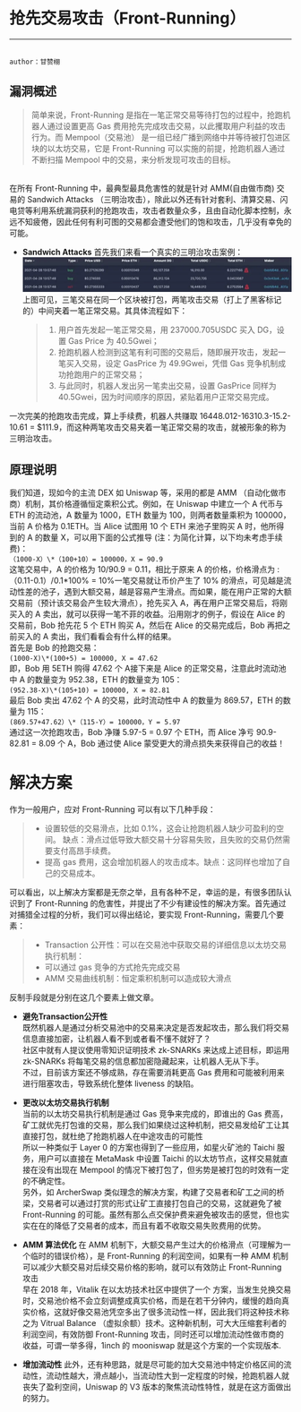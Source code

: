 # 抢先交易攻击（Front-Running）
---

                                                                                                    author：甘赞栩

## 漏洞概述
>简单来说，Front-Running 是指在一笔正常交易等待打包的过程中，抢跑机器人通过设置更高 Gas 费用抢先完成攻击交易，以此攫取用户利益的攻击行为。而 Mempool（交易池） 是一组已经广播到网络中并等待被打包进区块的以太坊交易，它是 Front-Running 可以实施的前提，抢跑机器人通过不断扫描 Mempool 中的交易，来分析发现可攻击的目标。

<br />
在所有 Front-Running 中，最典型最具危害性的就是针对 AMM(自由做市商) 交易的 Sandwich Attacks （三明治攻击），除此以外还有针对套利、清算交易、闪电贷等利用系统漏洞获利的抢跑攻击，攻击者数量众多，且由自动化脚本控制，永远不知疲倦，因此任何有利可图的交易都会遭受他们的饱和攻击，几乎没有幸免的可能。<br/>

* **Sandwich Attacks**
首先我们来看一个真实的三明治攻击案例：
![](images/Uniswap3.png)
上图可见，三笔交易在同一个区块被打包，两笔攻击交易（打上了黑客标记的）中间夹着一笔正常交易。其具体流程如下：
    >1. 用户首先发起一笔正常交易，用 237000.705USDC 买入 DG，设置 Gas Price 为 40.5Gwei；
    >2. 抢跑机器人检测到这笔有利可图的交易后，随即展开攻击，发起一笔买入交易，设定 GasPrice 为 49.9Gwei，凭借 Gas 竞争机制成功抢跑用户的正常交易；
    >3. 与此同时，机器人发出另一笔卖出交易，设置 GasPrice 同样为 40.5Gwei，因为时间顺序的原因，紧贴着用户正常交易完成。

一次完美的抢跑攻击完成，算上手续费，机器人共赚取 16448.012-16310.3-15.2-10.61 = $111.9，而这种两笔攻击交易夹着一笔正常交易的攻击，就被形象的称为三明治攻击。

## 原理说明
我们知道，现如今的主流 DEX 如 Uniswap 等，采用的都是 AMM （自动化做市商）机制，其价格遵循恒定乘积公式。例如，在 Uniswap 中建立一个 A 代币与 ETH 的流动池，A 数量为 1000，ETH 数量为 100，则两者数量乘积为 100000，当前 A 价格为 0.1ETH。当 Alice 试图用 10 个 ETH 来池子里购买 A 时，他所得到的 A 的数量 X，可以用下面的公式推导 (注：为简化计算，以下均未考虑手续费)：<br/>
`（1000-X）\*（100+10）= 100000，X = 90.9`<br/>
这笔交易中，A 的价格为 10/90.9 = 0.11，相比于原来 A 的价格，价格滑点为 :（0.11-0.1）/0.1\*100% = 10%一笔交易就让币价产生了 10% 的滑点，可见越是流动性差的池子，遇到大额交易，越是容易产生滑点。而如果，能在用户正常的大额交易前（预计该交易会产生较大滑点），抢先买入 A，再在用户正常交易后，将刚买入的 A 卖出，就可以获得一笔不菲的收益。沿用刚才的例子，假设在 Alice 的交易前，Bob 抢先花 5 个 ETH 购买 A，然后在 Alice 的交易完成后，Bob 再把之前买入的 A 卖出，我们看看会有什么样的结果。<br/>
首先是 Bob 的抢跑交易：<br/>
`(1000-X)\*(100+5) = 100000, X = 47.62`<br/>
即，Bob 用 5ETH 购得 47.62 个 A接下来是 Alice 的正常交易，注意此时流动池中 A 的数量变为 952.38，ETH 的数量变为 105：<br/>
`(952.38-X)\*(105+10) = 100000, X = 82.81`<br/>
最后 Bob 卖出 47.62 个 A 的交易，此时流动性中 A 的数量为 869.57，ETH 的数量为 115：<br/>
`(869.57+47.62）\*（115-Y）= 100000，Y = 5.97`<br/>
通过这一次抢跑攻击，Bob 净赚 5.97-5 = 0.97 个 ETH，而 Alice 净亏 90.9-82.81 = 8.09 个 A，Bob 通过使 Alice 蒙受更大的滑点损失来获得自己的收益！

# 解决方案
作为一般用户，应对 Front-Running 可以有以下几种手段：
>* 设置较低的交易滑点，比如 0.1%，这会让抢跑机器人缺少可盈利的空间。 缺点：滑点过低导致大额交易十分容易失败，且失败的交易仍然需要支付高昂手续费。
>* 提高 gas 费用，这会增加机器人的攻击成本。缺点：这同样也增加了自己的交易成本。<br/>

可以看出，以上解决方案都是无奈之举，且有各种不足，幸运的是，有很多团队认识到了 Front-Running 的危害性，并提出了不少有建设性的解决方案。首先通过对捕猎全过程的分析，我们可以得出结论，要实现 Front-Running，需要几个要素：
>* Transaction 公开性：可以在交易池中获取交易的详细信息以太坊交易执行机制：
>* 可以通过 gas 竞争的方式抢先完成交易
>* AMM 交易曲线机制：恒定乘积机制可以造成较大滑点

反制手段就是分别在这几个要素上做文章。

* **避免Transaction公开性**<br/>
    既然机器人是通过分析交易池中的交易来决定是否发起攻击，那么我们将交易信息直接加密，让机器人看不到或者看不懂不就好了？<br/>
    社区中就有人提议使用零知识证明技术 zk-SNARKs 来达成上述目标，即运用 zk-SNARKs 将每笔交易的信息都加密隐藏起来，让机器人无从下手。<br/>
    不过，目前该方案还不够成熟，存在需要消耗更高 Gas 费用和可能被利用来进行阻塞攻击，导致系统化整体 liveness 的缺陷。
    <br/>
* **更改以太坊交易执行机制**<br/>
    当前的以太坊交易执行机制是通过 Gas 竞争来完成的，即谁出的 Gas 费高，矿工就优先打包谁的交易，那么我们如果绕过这种机制，把交易发给矿工让其直接打包，就杜绝了抢跑机器人在中途攻击的可能性<br/>
    所以一种类似于 Layer 0 的方案也得到了一些应用，如星火矿池的 Taichi 服务，用户可以直接在 MetaMask 中设置 Taichi 的以太坊节点，这样交易就直接在没有出现在 Mempool 的情况下被打包了，但劣势是被打包的时效有一定的不确定性。<br/>
    另外，如 ArcherSwap 类似理念的解决方案，构建了交易者和矿工之间的桥梁，交易者可以通过打赏的形式让矿工直接打包自己的交易，这就避免了被 Front-Running 的可能。虽然有那么点交保护费来避免被攻击的感觉，但也实实在在的降低了交易者的成本，而且有着不收取交易失败费用的优势。

* **AMM 算法优化**
    在 AMM 机制下，大额交易产生过大的价格滑点（可理解为一个临时的错误价格），是 Front-Running 的利润空间，如果有一种 AMM 机制可以减少大额交易对后续交易价格的影响，就可以有效防止 Front-Running 攻击<br/>
    早在 2018 年，Vitalik 在以太坊技术社区中提供了一个 方案，当发生兑换交易时，交易池价格不会立刻调整成真实价格，而是在若干分钟内，缓慢的趋向真实价格，这就好像交易池凭空多出了很多流动性一样，因此我们将这种技术称之为 Vitrual Balance （虚拟余额）技术。这种新机制，可大大压缩套利者的利润空间，有效防御 Front-Running 攻击，同时还可以增加流动性做市商的收益，可谓一举多得，1inch 的 mooniswap 就是这个方案的一个实现版本.

* **增加流动性**
    此外，还有种思路，就是尽可能的加大交易池中特定价格区间的流动性，流动性越大，滑点越小，当流动性大到一定程度的时候，抢跑机器人就丧失了盈利空间，Uniswap 的 V3 版本的聚焦流动性特性，就是在这方面做出的努力。